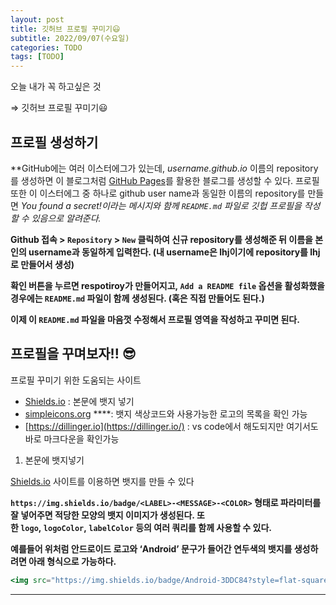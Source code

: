 ```yaml
---
layout: post
title: 깃허브 프로필 꾸미기😃
subtitle: 2022/09/07(수요일)
categories: TODO
tags: [TODO]
---
```


오늘 내가 꼭 하고싶은 것

⇒ 깃허브 프로필 꾸미기😃

## 프로필 생성하기

**GitHub에는 여러 이스터에그가 있는데, *username.github.io* 이름의 repository를 생성하면 이 블로그처럼 [GitHub Pages](https://pages.github.com/)를 활용한 블로그를 생성할 수 있다. 프로필 또한 이 이스터에그 중 하나로 github user name과 동일한 이름의 repository를 만들면 *You found a secret!*이라는 메시지와 함께 `README.md` 파일로 깃헙 프로필을 작성할 수 있음으로 알려준다.**

**Github 접속 > `Repository` > `New` 클릭하여 신규 repository를 생성해준 뒤 이름을 본인의 username과 동일하게 입력한다. (내 username은 lhj이기에 repository를 lhj로 만들어서 생성)**

**확인 버튼을 누르면 respotiroy가 만들어지고, `Add a README file` 옵션을 활성화했을 경우에는 `README.md` 파일이 함께 생성된다. (혹은 직접 만들어도 된다.)**

 **이제 이 `README.md` 파일을 마음껏 수정해서 프로필 영역을 작성하고 꾸미면 된다.**

## 프로필을 꾸며보자!! 😎

프로필 꾸미기 위한 도움되는 사이트

- [Shields.io](http://Shields.io) : 본문에 뱃지 넣기
- [simpleicons.org](https://simpleicons.org/)  ****: 뱃지 색상코드와 사용가능한 로고의 목록을 확인 가능
- [https://dillinger.io](https://dillinger.io/) : vs code에서 해도되지만 여기서도 바로 마크다운을 확인가능

1) 본문에 뱃지넣기

[Shields.io](http://Shields.io) 사이트를 이용하면 뱃지를 만들 수 있다

**`https://img.shields.io/badge/<LABEL>-<MESSAGE>-<COLOR>` 형태로 파라미터를 잘 넣어주면 적당한 모양의 뱃지 이미지가 생성된다. 또한 `logo`, `logoColor`, `labelColor` 등의 여러 쿼리를 함께 사용할 수 있다.**

**예를들어 위처럼 안드로이드 로고와 ‘Android’ 문구가 들어간 연두색의 뱃지를 생성하려면 아래 형식으로 가능하다.**

```jsx
<img src="https://img.shields.io/badge/Android-3DDC84?style=flat-square&logo=Android&logoColor=white"/>
```

 ****